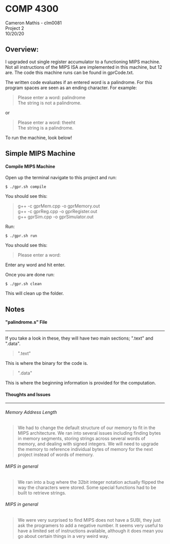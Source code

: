COMP 4300
=====================
Cameron Mathis - clm0081 </br>
Project 2 </br>
10/20/20 </br>


Overview: 
-------------

I upgraded out single register accumulator to a functioning MIPS machine. Not all instructions of the MIPS ISA are implemented in this machine, but 12 are. The code this machine runs can be found in gprCode.txt.

The written code evaluates if an entered word is a palindrome. For this program spaces are seen as an ending character. For example:

> Please enter a word: palindrome </br>
> The string is not a palindrome.

or

> Please enter a word: theeht </br>
> The string is a palindrome.

To run the machine, look below!


Simple MIPS Machine
-------------

#### Compile MIPS Machine ####

Open up the terminal navigate to this project and run:
	
	$ ./gpr.sh compile

You should see this:

>g++ -c gprMem.cpp -o gprMemory.out </br>
>g++ -c gprReg.cpp -o gprRegister.out </br>
>g++ gprSim.cpp -o gprSimulator.out 

Run: 

	$ ./gpr.sh run

You should see this:

>Please enter a word:

Enter any word and hit enter.

Once you are done run:
	
	$ ./gpr.sh clean

This will clean up the folder.


Notes
-------------

#### "palindrome.s" File ####
************************************

If you take a look in these, they will have two main sections; ".text" and ".data".

>".text"

This is where the binary for the code is.

>".data"

This is where the beginning information is provided for the computation.


#### Thoughts and Issues ####
************************************

###### Memory Address Length ######

> We had to change the default structure of our memory to fit in the MIPS architecture. We ran into several issues including finding bytes in memory segments, storing strings across several words of memory, and dealing with signed integers. We will need to upgrade the memory to reference individual bytes of memory for the next project instead of words of memory.

###### MIPS in general ######

> We ran into a bug where the 32bit integer notation actually flipped the way the characters were stored. Some special functions had to be built to retrieve strings. 

###### MIPS in general ######

> We were very surprised to find MIPS does not have a SUBI, they just ask the programers to add a negative number. It seems very useful to have a limited set of instructions available, although it does mean you go about certain things in a very weird way.
